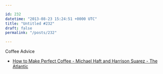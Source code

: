 ```yaml
---

id: 232
datetime: "2013-08-23 15:24:51 +0000 UTC"
title: "Untitled #232"
draft: false
permalink: "/posts/232"

---
```


Coffee Advice 

 
 * [How to Make Perfect Coffee - Michael Haft and Harrison Suarez - The Atlantic](http://www.theatlantic.com/health/archive/2013/08/how-to-make-perfect-coffee/278944/)


